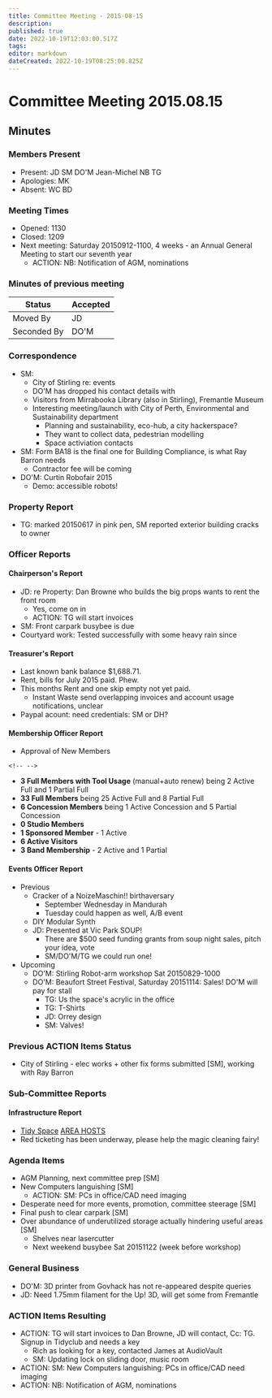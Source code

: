 ```yaml
---
title: Committee Meeting - 2015-08-15
description: 
published: true
date: 2022-10-19T12:03:00.517Z
tags: 
editor: markdown
dateCreated: 2022-10-19T08:25:00.825Z
---
```


# Committee Meeting 2015.08.15

## Minutes

### Members Present

-   Present: JD SM DO'M Jean-Michel NB TG
-   Apologies: MK
-   Absent: WC BD

### Meeting Times

-   Opened: 1130
-   Closed: 1209
-   Next meeting: Saturday 20150912-1100, 4 weeks - an Annual General Meeting to start our seventh year
    -   ACTION: NB: Notification of AGM, nominations

### Minutes of previous meeting

| Status      | Accepted |
|-------------|----------|
| Moved By    | JD       |
| Seconded By | DO'M     |

### Correspondence

-   SM:
    -   City of Stirling re: events
    -   DO'M has dropped his contact details with
    -   Visitors from Mirrabooka Library (also in Stirling), Fremantle Museum
    -   Interesting meeting/launch with City of Perth, Environmental and Sustainability department
        -   Planning and sustainability, eco-hub, a city hackerspace?
        -   They want to collect data, pedestrian modelling
        -   Space activiation contacts
-   SM: Form BA18 is the final one for Building Compliance, is what Ray Barron needs
    -   Contractor fee will be coming
-   DO'M: Curtin Robofair 2015
    -   Demo: accessible robots!

### Property Report

-   TG: marked 20150617 in pink pen, SM reported exterior building cracks to owner

### Officer Reports

#### Chairperson's Report

-   JD: re Property: Dan Browne who builds the big props wants to rent the front room
    -   Yes, come on in
    -   ACTION: TG will start invoices
-   SM: Front carpark busybee is due
-   Courtyard work: Tested successfully with some heavy rain since

#### Treasurer's Report

-   Last known bank balance \$1,688.71.
-   Rent, bills for July 2015 paid. Phew.
-   This months Rent and one skip empty not yet paid.
    -   Instant Waste send overlapping invoices and account usage notifications, unclear
-   Paypal acount: need credentials: SM or DH?

#### Membership Officer Report

-   Approval of New Members

```{=html}
<!-- -->
```
-   **3 Full Members with Tool Usage** (manual+auto renew) being 2 Active Full and 1 Partial Full
-   **33 Full Members** being 25 Active Full and 8 Partial Full
-   **6 Concession Members** being 1 Active Concession and 5 Partial Concession
-   **0 Studio Members**
-   **1 Sponsored Member** - 1 Active
-   **6 Active Visitors**
-   **3 Band Membership** - 2 Active and 1 Partial

#### Events Officer Report

-   Previous
    -   Cracker of a NoizeMaschin!! birthaversary
        -   September Wednesday in Mandurah
        -   Tuesday could happen as well, A/B event
    -   DIY Modular Synth
    -   JD: Presented at Vic Park SOUP!
        -   There are \$500 seed funding grants from soup night sales, pitch your idea, vote
        -   SM/DO'M/TG we could run one!
-   Upcoming
    -   DO'M: Stirling Robot-arm workshop Sat 20150829-1000
    -   DO'M: Beaufort Street Festival, Saturday 20151114: Sales! DO'M will pay for stall
        -   TG: Us the space's acrylic in the office
        -   TG: T-Shirts
        -   JD: Orrey design
        -   SM: Valves!

### Previous ACTION Items Status

-   City of Stirling - elec works + other fix forms submitted \[SM\], working with Ray Barron

### Sub-Committee Reports

#### Infrastructure Report

-   [Tidy Space](/tidyspace/) [AREA HOSTS](/areahosts/)
-   Red ticketing has been underway, please help the magic cleaning fairy!

### Agenda Items

-   AGM Planning, next committee prep \[SM\]
-   New Computers languishing \[SM\]
    -   ACTION: SM: PCs in office/CAD need imaging
-   Desperate need for more events, promotion, committee steerage \[SM\]
-   Final push to clear carpark \[SM\]
-   Over abundance of underutilized storage actually hindering useful areas \[SM\]
    -   Shelves near lasercutter
    -   Next weekend busybee Sat 20151122 (week before workshop)

### General Business

-   DO'M: 3D printer from Govhack has not re-appeared despite queries
-   JD: Need 1.75mm filament for the Up! 3D, will get some from Fremantle

### ACTION Items Resulting

-   ACTION: TG will start invoices to Dan Browne, JD will contact, Cc: TG. Signup in Tidyclub and needs a key
    -   Rich as looking for a key, contacted James at AudioVault
    -   SM: Updating lock on sliding door, music room
-   ACTION: SM: New Computers languishing: PCs in office/CAD need imaging
-   ACTION: NB: Notification of AGM, nominations
